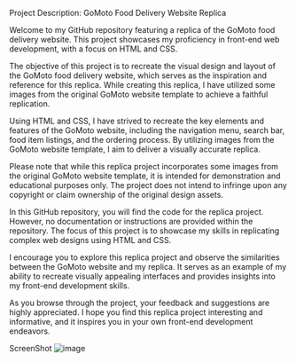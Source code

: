 Project Description: GoMoto Food Delivery Website Replica

Welcome to my GitHub repository featuring a replica of the GoMoto food delivery website. This project showcases my proficiency in front-end web development, with a focus on HTML and CSS.

The objective of this project is to recreate the visual design and layout of the GoMoto food delivery website, which serves as the inspiration and reference for this replica. While creating this replica, I have utilized some images from the original GoMoto website template to achieve a faithful replication.

Using HTML and CSS, I have strived to recreate the key elements and features of the GoMoto website, including the navigation menu, search bar, food item listings, and the ordering process. By utilizing images from the GoMoto website template, I aim to deliver a visually accurate replica.

Please note that while this replica project incorporates some images from the original GoMoto website template, it is intended for demonstration and educational purposes only. The project does not intend to infringe upon any copyright or claim ownership of the original design assets.

In this GitHub repository, you will find the code for the replica project. However, no documentation or instructions are provided within the repository. The focus of this project is to showcase my skills in replicating complex web designs using HTML and CSS.

I encourage you to explore this replica project and observe the similarities between the GoMoto website and my replica. It serves as an example of my ability to recreate visually appealing interfaces and provides insights into my front-end development skills.

As you browse through the project, your feedback and suggestions are highly appreciated. I hope you find this replica project interesting and informative, and it inspires you in your own front-end development endeavors.

ScreenShot ![image](https://github.com/Shashi-Srivastav/Project-Gomoto-Food-Ordering-and-Delivering-Website/assets/119119389/a8017540-36e5-45bc-b337-52e81848cfe4)
